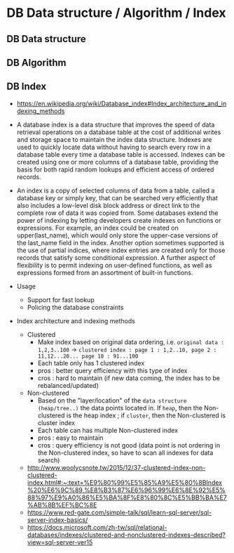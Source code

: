 # DB Data structure / Algorithm / Index


## DB Data structure

## DB Algorithm

## DB Index
- https://en.wikipedia.org/wiki/Database_index#Index_architecture_and_indexing_methods
- A database index is a data structure that improves the speed of data retrieval operations on a database table at the cost of additional writes and storage space to maintain the index data structure. Indexes are used to quickly locate data without having to search every row in a database table every time a database table is accessed. Indexes can be created using one or more columns of a database table, providing the basis for both rapid random lookups and efficient access of ordered records.
- An index is a copy of selected columns of data from a table, called a database key or simply key, that can be searched very efficiently that also includes a low-level disk block address or direct link to the complete row of data it was copied from. Some databases extend the power of indexing by letting developers create indexes on functions or expressions. For example, an index could be created on upper(last_name), which would only store the upper-case versions of the last_name field in the index. Another option sometimes supported is the use of partial indices, where index entries are created only for those records that satisfy some conditional expression. A further aspect of flexibility is to permit indexing on user-defined functions, as well as expressions formed from an assortment of built-in functions.

- Usage 
	- Support for fast lookup
	- Policing the database constraints

- Index architecture and indexing methods
	- Clustered
		- Make index based on original data ordering, i.e. `original data : 1,2,3..100` -> `clustered index : page 1 : 1,2..10, page 2 : 11,12...20... page 10 : 91...100`
		- Each table only has 1 clustered index
		- pros : better query efficiency with this type of index
		- cros : hard to maintain (if new data coming, the index has to be rebalanced/updated)
	- Non-clustered
		- Based on the "layer/location" of the `data structure (heap/tree..)` the data points located in. If `heap`, then the Non-clustered is the heap index ; if `cluster`, then the Non-clustered is cluster index
		- Each table can has multiple Non-clustered index
		- pros : easy to maintain
		- cros : query efficiency is not good (data point is not ordering in the Non-clustered index, so have to scan all indexes for data search)
	- http://www.woolycsnote.tw/2015/12/37-clustered-index-non-clustered-index.html#:~:text=%E9%80%99%E5%85%A9%E5%80%8BIndex%20%E6%9C%89,%E8%B3%87%E6%96%99%E6%8E%92%E5%88%97%E9%A0%86%E5%BA%8F%E8%80%8C%E5%BB%BA%E7%AB%8B%EF%BC%8E
	- https://www.red-gate.com/simple-talk/sql/learn-sql-server/sql-server-index-basics/
	- https://docs.microsoft.com/zh-tw/sql/relational-databases/indexes/clustered-and-nonclustered-indexes-described?view=sql-server-ver15

